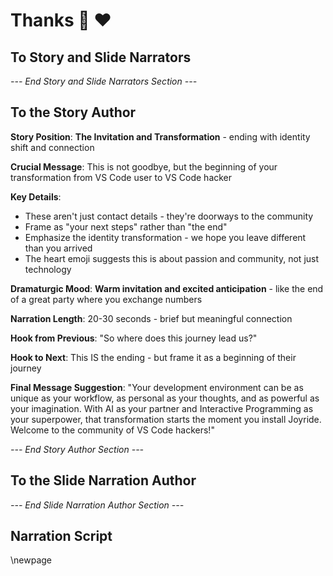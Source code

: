 # Thanks 🙏 ❤️

## To Story and Slide Narrators

*--- End Story and Slide Narrators Section ---*

## To the Story Author

**Story Position**: **The Invitation and Transformation** - ending with identity shift and connection

**Crucial Message**: This is not goodbye, but the beginning of your transformation from VS Code user to VS Code hacker

**Key Details**:
- These aren't just contact details - they're doorways to the community
- Frame as "your next steps" rather than "the end"
- Emphasize the identity transformation - we hope you leave different than you arrived
- The heart emoji suggests this is about passion and community, not just technology

**Dramaturgic Mood**: **Warm invitation and excited anticipation** - like the end of a great party where you exchange numbers

**Narration Length**: 20-30 seconds - brief but meaningful connection

**Hook from Previous**: "So where does this journey lead us?"

**Hook to Next**: This IS the ending - but frame it as a beginning of their journey

**Final Message Suggestion**: "Your development environment can be as unique as your workflow, as personal as your thoughts, and as powerful as your imagination. With AI as your partner and Interactive Programming as your superpower, that transformation starts the moment you install Joyride. Welcome to the community of VS Code hackers!"

*--- End Story Author Section ---*

## To the Slide Narration Author

*--- End Slide Narration Author Section ---*

## Narration Script

\newpage
